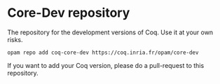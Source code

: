 # Core-Dev repository
The repository for the development versions of Coq. Use it at your own risks.

    opam repo add coq-core-dev https://coq.inria.fr/opam/core-dev

If you want to add your Coq version, please do a pull-request to this repository.
